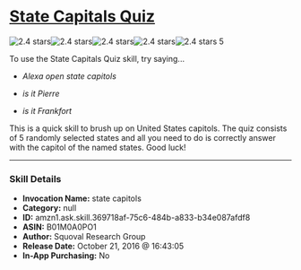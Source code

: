 # [State Capitals Quiz](http://alexa.amazon.com/#skills/amzn1.ask.skill.369718af-75c6-484b-a833-b34e087afdf8)
![2.4 stars](../../images/ic_star_black_18dp_1x.png)![2.4 stars](../../images/ic_star_black_18dp_1x.png)![2.4 stars](../../images/ic_star_half_black_18dp_1x.png)![2.4 stars](../../images/ic_star_border_black_18dp_1x.png)![2.4 stars](../../images/ic_star_border_black_18dp_1x.png) 5

To use the State Capitals Quiz skill, try saying...

* *Alexa open state capitols*

* *is it Pierre*

* *is it Frankfort*

This is a quick skill to brush up on United States capitols. The quiz consists of 5 randomly selected states and all you need to do is correctly answer with the capitol of the named states. Good luck!

***

### Skill Details

* **Invocation Name:** state capitols
* **Category:** null
* **ID:** amzn1.ask.skill.369718af-75c6-484b-a833-b34e087afdf8
* **ASIN:** B01M0A0PO1
* **Author:** Squoval Research Group
* **Release Date:** October 21, 2016 @ 16:43:05
* **In-App Purchasing:** No
